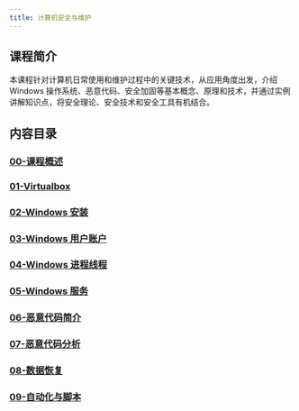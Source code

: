 ```yaml
---
title: 计算机安全与维护
---
```


## 课程简介

本课程针对计算机日常使用和维护过程中的关键技术，从应用角度出发，介绍 Windows 操作系统、恶意代码、安全加固等基本概念、原理和技术，并通过实例讲解知识点，将安全理论、安全技术和安全工具有机结合。

## 内容目录

### [00-课程概述](cms/introduction.md)

### [01-Virtualbox](cms/virtualbox.md)

### [02-Windows 安装](cms/windows-install.md)

### [03-Windows 用户账户](cms/windows-accounts.md)

### [04-Windows 进程线程](cms/windows-process-thread.md)

### [05-Windows 服务](cms/windows-service.md)

### [06-恶意代码简介](cms/malware-introduction.md)

### [07-恶意代码分析](cms/malware-analysis.md)

### [08-数据恢复](cms/data-recovery.md)

### [09-自动化与脚本](cms/cmd-scripts.md)
